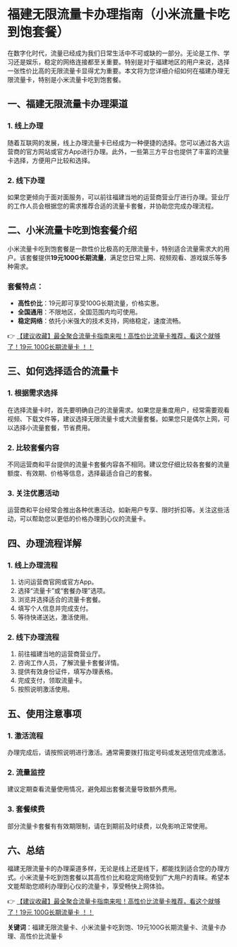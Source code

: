 # 福建无限流量卡办理指南（小米流量卡吃到饱套餐）

在数字化时代，流量已经成为我们日常生活中不可或缺的一部分。无论是工作、学习还是娱乐，稳定的网络连接都至关重要。特别是对于福建地区的用户来说，选择一张性价比高的无限流量卡显得尤为重要。本文将为您详细介绍如何在福建办理无限流量卡，特别是小米流量卡吃到饱套餐。

## 一、福建无限流量卡办理渠道

### 1. 线上办理
随着互联网的发展，线上办理流量卡已经成为一种便捷的选择。您可以通过各大运营商的官方网站或官方App进行办理。此外，一些第三方平台也提供了丰富的流量卡选择，方便用户比较和选择。

### 2. 线下办理
如果您更倾向于面对面服务，可以前往福建当地的运营商营业厅进行办理。营业厅的工作人员会根据您的需求推荐合适的流量卡套餐，并协助您完成办理流程。

## 二、小米流量卡吃到饱套餐介绍

小米流量卡吃到饱套餐是一款性价比极高的无限流量卡，特别适合流量需求大的用户。该套餐提供**19元100G长期流量**，满足您日常上网、视频观看、游戏娱乐等多种需求。

### 套餐特点：
- **高性价比**：19元即可享受100G长期流量，价格实惠。
- **全国通用**：不限地区，全国范围内均可使用。
- **稳定网络**：依托小米强大的技术支持，网络稳定，速度流畅。

👉 [【建议收藏】最全聚合流量卡指南来啦！高性价比流量卡推荐，看这个就够了！19元 100G长期流量卡 ！！](https://bit.ly/Liuliangka)

## 三、如何选择适合的流量卡

### 1. 根据需求选择
在选择流量卡时，首先要明确自己的流量需求。如果您是重度用户，经常需要观看视频、下载文件等，建议选择无限流量卡或大流量套餐。如果您只是偶尔上网，可以选择小流量套餐，节省费用。

### 2. 比较套餐内容
不同运营商和平台提供的流量卡套餐内容各不相同。建议您仔细比较各套餐的流量额度、有效期、价格等信息，选择最适合自己的套餐。

### 3. 关注优惠活动
运营商和平台经常会推出各种优惠活动，如新用户专享、限时折扣等。关注这些活动，可以帮助您以更低的价格办理到心仪的流量卡。

## 四、办理流程详解

### 1. 线上办理流程
1. 访问运营商官网或官方App。
2. 选择“流量卡”或“套餐办理”选项。
3. 浏览并选择适合的流量卡套餐。
4. 填写个人信息并完成支付。
5. 等待快递送达，激活使用。

### 2. 线下办理流程
1. 前往福建当地的运营商营业厅。
2. 咨询工作人员，了解流量卡套餐详情。
3. 提供有效身份证件，填写办理表格。
4. 完成支付，领取流量卡。
5. 按照说明激活使用。

## 五、使用注意事项

### 1. 激活流程
办理完成后，请按照说明进行激活。通常需要拨打指定号码或发送短信完成激活。

### 2. 流量监控
建议定期查看流量使用情况，避免超出套餐流量导致额外费用。

### 3. 套餐续费
部分流量卡套餐有有效期限制，请在到期前及时续费，以免影响正常使用。

## 六、总结

福建无限流量卡的办理渠道多样，无论是线上还是线下，都能找到适合您的办理方式。小米流量卡吃到饱套餐以其高性价比和稳定网络受到广大用户的青睐。希望本文能帮助您顺利办理到心仪的流量卡，享受畅快上网体验。

👉 [【建议收藏】最全聚合流量卡指南来啦！高性价比流量卡推荐，看这个就够了！19元 100G长期流量卡 ！！](https://bit.ly/Liuliangka)

**关键词**：福建无限流量卡、小米流量卡吃到饱、19元100G长期流量卡、流量卡办理、高性价比流量卡